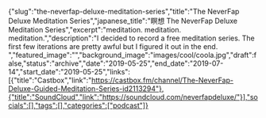 {"slug":"the-neverfap-deluxe-meditation-series","title":"The NeverFap Deluxe Meditation Series","japanese_title":"瞑想 The NeverFap Deluxe Meditation Series","excerpt":"meditation. meditation. meditation.","description":"I decided to record a free meditation series. The first few iterations are pretty awful but I figured it out in the end. ","featured_image":"","background_image":"images/cool/coola.jpg","draft":false,"status":"archive","date":"2019-05-25","end_date":"2019-07-14","start_date":"2019-05-25","links":[{"title":"Castbox","link":"https://castbox.fm/channel/The-NeverFap-Deluxe-Guided-Meditation-Series-id2113294"},{"title":"SoundCloud","link":"https://soundcloud.com/neverfapdeluxe/"}],"socials":[],"tags":[],"categories":["podcast"]}